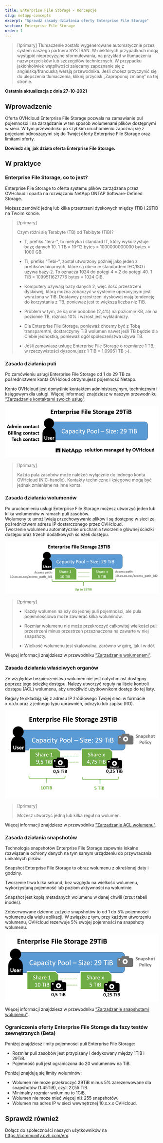 ```yaml
---
title: Enterprise File Storage - Koncepcje
slug: netapp-concepts
excerpt: "Sprawdź zasady działania oferty Enterprise File Storage"
section: Enterprise File Storage
order: 1
---
```


> [!primary]
> Tłumaczenie zostało wygenerowane automatycznie przez system naszego partnera SYSTRAN. W niektórych przypadkach mogą wystąpić nieprecyzyjne sformułowania, na przykład w tłumaczeniu nazw przycisków lub szczegółów technicznych. W przypadku jakichkolwiek wątpliwości zalecamy zapoznanie się z angielską/francuską wersją przewodnika. Jeśli chcesz przyczynić się do ulepszenia tłumaczenia, kliknij przycisk „Zaproponuj zmianę” na tej stronie.
>

**Ostatnia aktualizacja z dnia 27-10-2021**

## Wprowadzenie

Oferta OVHcloud Enterprise File Storage pozwala na zamawianie pul pojemności i na zarządzanie w ten sposób wolumenami plików dostępnymi w sieci.
W tym przewodniku po szybkim uruchomieniu zapoznaj się z pojęciami odnoszącymi się do Twojej oferty Enterprise File Storage oraz limitami oferty.

**Dowiedz się, jak działa oferta Enterprise File Storage.**

## W praktyce

### Enterprise File Storage, co to jest?

Enterprise File Storage to oferta systemu plików zarządzana przez OVHcloud i oparta na rozwiązaniu NetApp ONTAP Software-Defined Storage.

Możesz zamówić jedną lub kilka przestrzeni dyskowych między 1TiB i 29TiB na Twoim koncie.

> [!primary]
>
> Czym różni się Terabyte (TB) od Tebibyte (TiB)?
>
> - T, prefiks "tera-", to metryka i standard IT, który wykorzystuje bazę danych 10. 1 TB = 10^12 bytes = 1000000000000 bytes = 1000 GB.
>
> - Ti, prefiks "Tebi-", został utworzony później jako jeden z prefiksów binarnych, które są obecnie standardem IEC/ISO i używa bazy-2. To oznacza 1024 do potęgi 4 = 2 do potęgi 40. 1 TiB = 1099511627776 bytes = 1024 GiB.
>
> - Komputery używają bazy danych 2, więc ilość przestrzeni dyskowej, którą można zobaczyć w systemie operacyjnym jest wyrażona w TiB. Dostawcy przestrzeni dyskowej mają tendencję do korzystania z TB, ponieważ jest to większa liczba niż TiB.
>
> - Problem w tym, że są one podobne (2,4%) na poziomie KB, ale na poziomie TB, różnica 10% i wzrost jest wykładniczy.
>
> - Dla Enterprise File Storage, ponieważ chcemy być z Tobą transparentni, dostarczymy TiB wolumen nawet jeśli TB będzie dla Ciebie jednostką, ponieważ ogół społeczeństwa używa TB.
>
> - Jeśli zamawiasz usługę Enterprise File Storage o rozmiarze 1 TB, w rzeczywistości dysponujesz 1 TiB = 1,09951 TB ;-).
>

### Zasada działania puli

Po zamówieniu usługi Enterprise File Storage od 1 do 29 TB za pośrednictwem konta OVHcloud otrzymujesz pojemność Netapp.

Konto OVHcloud jest domyślnie kontaktem administracyjnym, technicznym i księgowym dla usługi. Więcej informacji znajdziesz w naszym przewodniku ["Zarządzanie kontaktami swoich usług"](https://docs.ovh.com/pl/customer/zarzadzanie_kontaktami/).

![Enterprise File Storage 1](images/Netapp_Concept_1.PNG)

> [!primary]
>
> Każda pula zasobów może należeć wyłącznie do jednego konta OVHcloud (NIC-handle). Kontakty techniczne i księgowe mogą być jednak zmieniane na inne konta.
>

### Zasada działania wolumenów

Po uruchomieniu usługi Enterprise File Storage możesz utworzyć jeden lub kilka wolumenów w ramach puli zasobów.
<br>Wolumeny te umożliwiają przechowywanie plików i są dostępne w sieci za pośrednictwem adresu IP dostarczonego przez OVHcloud.
<br>Tworzenie wolumenu automatycznie uruchamia tworzenie głównej ścieżki dostępu oraz trzech dodatkowych ścieżek dostępu.

![Enterprise File Storage 2](images/Netapp_Concept_2.PNG)

> [!primary]
>
> - Każdy wolumen należy do jednej puli pojemności, ale pula pojemnościowa może zawierać kilka woluminów.
>
> - Rozmiar wolumenu nie może przekroczyć całkowitej wielkości puli przestrzeni minus przestrzeń przeznaczona na zawarte w niej snapshoty.
>
> - Wielkość wolumenu jest skalowalna, zarówno w górę, jak i w dół.
>

Więcej informacji znajdziesz w przewodniku ["Zarządzanie wolumenami"](../netapp-volumes).

### Zasada działania właściwych organów

Ze względów bezpieczeństwa wolumen nie jest natychmiast dostępny poprzez jego ścieżkę dostępu. Należy utworzyć reguły na liście kontroli dostępu (ACL) wolumenu, aby umożliwić użytkownikom dostęp do tej listy.

Reguły te składają się z adresu IP źródłowego Twojej sieci w formacie x.x.x/x oraz z jednego typu uprawnień, odczytu lub zapisu (RO).

![Enterprise File Storage 3](images/Netapp_Concept_3.PNG)

> [!primary]
>
> Możesz utworzyć jedną lub kilka reguł na wolumen.
>

Więcej informacji znajdziesz w przewodniku ["Zarządzanie ACL wolumenu"](../netapp-volume-acl).

### Zasada działania snapshotów

Technologia snapshotów Enterprise File Storage zapewnia lokalne rozwiązanie ochrony danych na tym samym urządzeniu do przywracania unikalnych plików.

Snapshot Enterprise File Storage to obraz wolumenu z określonej daty i godziny.

Tworzenie trwa kilka sekund, bez względu na wielkość wolumenu, wykorzystaną pojemność lub poziom aktywności na woluminie.

Snapshot jest kopią metadanych wolumenu w danej chwili (zrzut tabeli inodes).

Zobserwowane dzienne zużycie snapshotów to od 1 do 5% pojemności wolumenu dla wielu aplikacji. W związku z tym, przy każdym utworzeniu wolumenu, OVHcloud rezerwuje 5% swojej pojemności na snapshoty wolumenu.

![Enterprise File Storage 4](images/Netapp_Concept_4.PNG)

Więcej informacji znajdziesz w przewodniku ["Zarządzanie snapshotami wolumenu"](../netapp-volume-snapshots).

### Ograniczenia oferty Enterprise File Storage dla fazy testów zewnętrznych (Beta)

Poniżej znajdziesz limity pojemności puli Enterprise File Storage:

- Rozmiar puli zasobów jest przypisany i dedykowany między 1TiB i 29TiB.
- Pojemność puli jest ograniczona do 20 wolumenów na TiB.

Poniżej znajdują się limity woluminów:

- Wolumen nie może przekroczyć 29TiB minus 5% zarezerwowane dla snapshotów (1.45TiB), czyli 27,55 TiB.
- Minimalny rozmiar woluminu to 1GiB.
- Wolumen nie może mieć więcej niż 255 snapshotów.
- Wolumen ma adres IP w sieci wewnętrznej 10.x.x.x OVHcloud.

## Sprawdź również

Dołącz do społeczności naszych użytkowników na <https://community.ovh.com/en/>.
